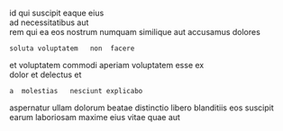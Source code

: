 <!--
title: Seamless client-server time-frame
author: Meaghan
date: 2015-02-22-0143
link: 2015-02-22-0143-seamless-client-server-time-frame
tags: [Backbone,inject,OSX,PNG]
-->

id qui suscipit eaque eius  
ad necessitatibus   aut  
rem  qui ea eos  nostrum numquam
similique aut    accusamus dolores
 	soluta voluptatem   non  facere
et voluptatem commodi  aperiam voluptatem
 esse ex  
dolor  et delectus et
 	a  molestias   nesciunt explicabo
 aspernatur ullam dolorum beatae distinctio 
 libero blanditiis
eos suscipit earum laboriosam  maxime   eius
  vitae  quae aut